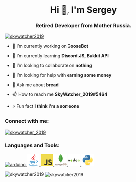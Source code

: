 <h1 align="center">Hi 👋, I'm Sergey</h1>
<h3 align="center">Retired Developer from Mother Russia.</h3>

<p align="left"> <a href="https://github.com/ryo-ma/github-profile-trophy"><img src="https://github-profile-trophy.vercel.app/?username=skywatcher2019" alt="skywatcher2019" /></a> </p>

- 🔭 I’m currently working on **GooseBot**

- 🌱 I’m currently learning **Discord.JS, Bukkit API**

- 👯 I’m looking to collaborate on **nothing**

- 🤝 I’m looking for help with **earning some money**

- 💬 Ask me about **bread**

- 📫 How to reach me **SkyWatcher_2019#5464**

- ⚡ Fun fact **I think i'm a someone**

<h3 align="left">Connect with me:</h3>
<p align="left">
<a href="https://www.youtube.com/c/skywatcher_2019" target="blank"><img align="center" src="https://raw.githubusercontent.com/rahuldkjain/github-profile-readme-generator/master/src/images/icons/Social/youtube.svg" alt="skywatcher_2019" height="30" width="40" /></a>
</p>

<h3 align="left">Languages and Tools:</h3>
<p align="left"> <a href="https://www.arduino.cc/" target="_blank" rel="noreferrer"> <img src="https://cdn.worldvectorlogo.com/logos/arduino-1.svg" alt="arduino" width="40" height="40"/> </a> <a href="https://www.java.com" target="_blank" rel="noreferrer"> <img src="https://raw.githubusercontent.com/devicons/devicon/master/icons/java/java-original.svg" alt="java" width="40" height="40"/> </a> <a href="https://developer.mozilla.org/en-US/docs/Web/JavaScript" target="_blank" rel="noreferrer"> <img src="https://raw.githubusercontent.com/devicons/devicon/master/icons/javascript/javascript-original.svg" alt="javascript" width="40" height="40"/> </a> <a href="https://www.mongodb.com/" target="_blank" rel="noreferrer"> <img src="https://raw.githubusercontent.com/devicons/devicon/master/icons/mongodb/mongodb-original-wordmark.svg" alt="mongodb" width="40" height="40"/> </a> <a href="https://nodejs.org" target="_blank" rel="noreferrer"> <img src="https://raw.githubusercontent.com/devicons/devicon/master/icons/nodejs/nodejs-original-wordmark.svg" alt="nodejs" width="40" height="40"/> </a> <a href="https://www.python.org" target="_blank" rel="noreferrer"> <img src="https://raw.githubusercontent.com/devicons/devicon/master/icons/python/python-original.svg" alt="python" width="40" height="40"/> </a> </p>

<p><img align="left" src="https://github-readme-stats.vercel.app/api/top-langs?username=skywatcher2019&show_icons=true&locale=en&layout=compact" alt="skywatcher2019" /></p>

<p>&nbsp;<img align="center" src="https://github-readme-stats.vercel.app/api?username=skywatcher2019&show_icons=true&locale=en" alt="skywatcher2019" /></p>

